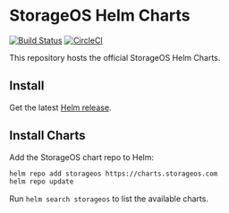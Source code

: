 # StorageOS Helm Charts

[![Build Status](https://travis-ci.org/storageos/charts.svg?branch=master)](https://travis-ci.org/storageos/charts)
[![CircleCI](https://circleci.com/gh/storageos/charts.svg?style=svg)](https://circleci.com/gh/storageos/charts)

This repository hosts the official StorageOS Helm Charts.

## Install

Get the latest [Helm release](https://github.com/helm/helm#install).

## Install Charts

Add the StorageOS chart repo to Helm:

```bash
helm repo add storageos https://charts.storageos.com
helm repo update
```

Run `helm search storageos` to list the available charts.
